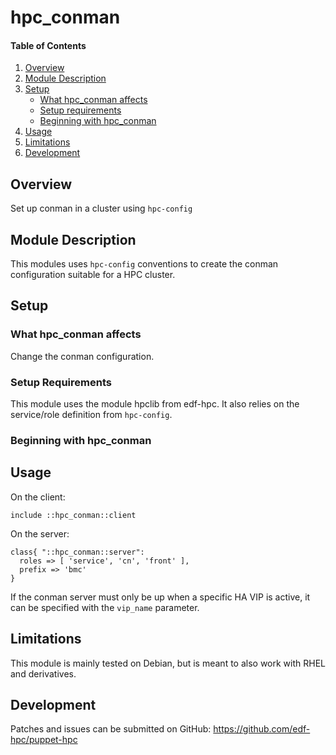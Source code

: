 # hpc_conman

#### Table of Contents

1. [Overview](#overview)
2. [Module Description](#module-description)
3. [Setup](#setup)
    * [What hpc_conman affects](#what-flexlm-affects)
    * [Setup requirements](#setup-requirements)
    * [Beginning with hpc_conman](#beginning-with-flexlm)
4. [Usage](#usage)
5. [Limitations](#limitations)
6. [Development](#development)

## Overview

Set up conman in a cluster using `hpc-config` 

## Module Description

This modules uses `hpc-config` conventions to create the conman configuration
suitable for a HPC cluster.

## Setup

### What hpc_conman affects

Change the conman configuration.

### Setup Requirements

This module uses the module hpclib from edf-hpc. It also relies on the
service/role definition from `hpc-config`.

### Beginning with hpc_conman

## Usage

On the client:
```
include ::hpc_conman::client
```

On the server:
```
class{ "::hpc_conman::server":
  roles => [ 'service', 'cn', 'front' ],
  prefix => 'bmc'
}
```

If the conman server must only be up when a specific HA VIP is active, it can
be specified with the `vip_name` parameter.


## Limitations

This module is mainly tested on Debian, but is meant to also work with RHEL and
derivatives.

## Development

Patches and issues can be submitted on GitHub:
https://github.com/edf-hpc/puppet-hpc
